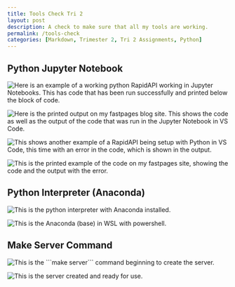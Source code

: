 ```yaml
---
title: Tools Check Tri 2
layout: post
description: A check to make sure that all my tools are working.
permalink: /tools-check
categories: [Markdown, Trimester 2, Tri 2 Assignments, Python]
---
```


## Python Jupyter Notebook

![]({{site.baseurl}}/images/python-evidence.png "Here is an example of a working python RapidAPI working in Jupyter Notebooks. This has code that has been run successfully and printed below the block of code.")


![]({{site.baseurl}}/images/python-evidence3.png "Here is the printed output on my fastpages blog site. This shows the code as well as the output of the code that was run in the Jupyter Notebook in VS Code.")

![]({{site.baseurl}}/images/python-evidence2.png "This shows another example of a RapidAPI being setup with Python in VS Code, this time with an error in the code, which is shown in the output.")

![]({{site.baseurl}}/images/python-evidence4.png "This is the printed example of the code on my fastpages site, showing the code and the output with the error.")

## Python Interpreter (Anaconda)

![]({{site.baseurl}}/images/interpreter.png "This is the python interpreter with Anaconda installed.")

![]({{site.baseurl}}/images/anaconda.png "This is the Anaconda (base) in WSL with powershell.")

## Make Server Command

![]({{site.baseurl}}/images/makeserver.png "This is the ```make server``` command beginning to create the server.")

![]({{site.baseurl}}/images/makeserver2.png "This is the server created and ready for use.")
